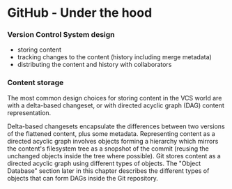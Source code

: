 # GitHub - Under the hood

### Version Control System design
- storing content
- tracking changes to the content (history including merge metadata)
- distributing the content and history with collaborators

### Content storage
The most common design choices for storing content in the VCS world are with a delta-based changeset, or with directed acyclic graph (DAG) content representation.

Delta-based changesets encapsulate the differences between two versions of the flattened content, plus some metadata. Representing content as a directed acyclic graph involves objects forming a hierarchy which mirrors the content's filesystem tree as a snopshot of the commit (reusing the unchanged objects inside the tree where possible). Git stores content as a directed acyclic graph using different types of objects. The "Object Database" section later in this chapter describes the different types of objects that can form DAGs inside the Git repository.

